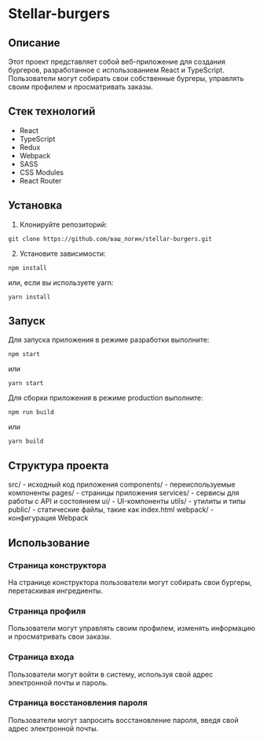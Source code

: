 # Stellar-burgers

## Описание

Этот проект представляет собой веб-приложение для создания бургеров, разработанное с использованием React и TypeScript. Пользователи могут собирать свои собственные бургеры, управлять своим профилем и просматривать заказы.

## Стек технологий

- React
- TypeScript
- Redux
- Webpack
- SASS
- CSS Modules
- React Router

## Установка

1. Клонируйте репозиторий:

```
git clone https://github.com/ваш_логин/stellar-burgers.git
```

2. Установите зависимости:
```
npm install
```
или, если вы используете yarn:
```
yarn install
```
## Запуск
Для запуска приложения в режиме разработки выполните:
```
npm start
```
или
```
yarn start
```

Для сборки приложения в режиме production выполните:
```
npm run build
```
или
```
yarn build
```

## Структура проекта
src/ - исходный код приложения
components/ - переиспользуемые компоненты
pages/ - страницы приложения
services/ - сервисы для работы с API и состоянием
ui/ - UI-компоненты
utils/ - утилиты и типы
public/ - статические файлы, такие как index.html
webpack/ - конфигурация Webpack

## Использование
### Страница конструктора
На странице конструктора пользователи могут собирать свои бургеры, перетаскивая ингредиенты.

### Страница профиля
Пользователи могут управлять своим профилем, изменять информацию и просматривать свои заказы.

### Страница входа
Пользователи могут войти в систему, используя свой адрес электронной почты и пароль.

### Страница восстановления пароля
Пользователи могут запросить восстановление пароля, введя свой адрес электронной почты.
